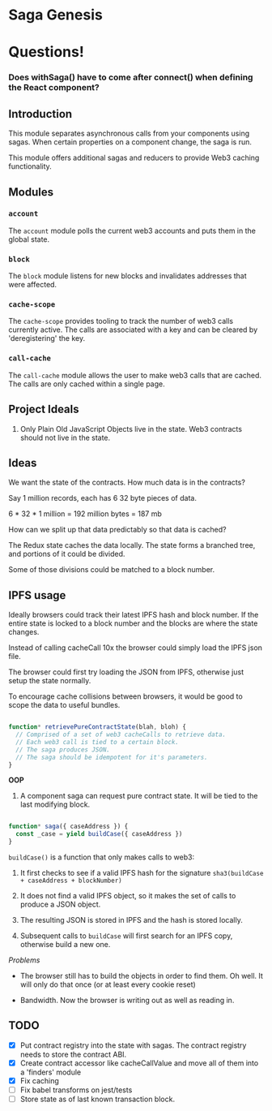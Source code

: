 # Saga Genesis

# Questions!

### Does withSaga() have to come after connect() when defining the React component?

## Introduction

This module separates asynchronous calls from your components using sagas.  When certain properties on a component change, the saga is run.

This module offers additional sagas and reducers to provide Web3 caching functionality.

## Modules

### `account`

The `account` module polls the current web3 accounts and puts them in the global state.

### `block`

The `block` module listens for new blocks and invalidates addresses that were affected.

### `cache-scope`

The `cache-scope` provides tooling to track the number of web3 calls currently active.  The calls are associated
with a key and can be cleared by 'deregistering' the key.

### `call-cache`

The `call-cache` module allows the user to make web3 calls that are cached.  The calls are only cached within
a single page.

## Project Ideals

1. Only Plain Old JavaScript Objects live in the state.  Web3 contracts should not live in the state.

## Ideas

We want the state of the contracts.  How much data is in the contracts?

Say 1 million records, each has 6 32 byte pieces of data.

6 * 32 * 1 million = 192 million bytes = 187 mb

How can we split up that data predictably so that data is cached?

The Redux state caches the data locally.  The state forms a branched tree, and portions of it could be divided.

Some of those divisions could be matched to a block number.

## IPFS usage

Ideally browsers could track their latest IPFS hash and block number.  If the entire state is locked to a block number
and the blocks are where the state changes.

Instead of calling cacheCall 10x the browser could simply load the IPFS json file.

The browser could first try loading the JSON from IPFS, otherwise just setup the state normally.

To encourage cache collisions between browsers, it would be good to scope the data to useful bundles.

```javascript

function* retrievePureContractState(blah, bloh) {
  // Comprised of a set of web3 cacheCalls to retrieve data.
  // Each web3 call is tied to a certain block.
  // The saga produces JSON.
  // The saga should be idempotent for it's parameters.
}

```

**OOP**

1. A component saga can request pure contract state.  It will be tied to the last modifying block.

```javascript

function* saga({ caseAddress }) {
  const _case = yield buildCase({ caseAddress })
}

```

`buildCase()` is a function that only makes calls to web3:

1. It first checks to see if a valid IPFS hash for the signature `sha3(buildCase + caseAddress + blockNumber)`

3. It does not find a valid IPFS object, so it makes the set of calls to produce a JSON object.

3. The resulting JSON is stored in IPFS and the hash is stored locally.

4. Subsequent calls to `buildCase` will first search for an IPFS copy, otherwise build a new one.

*Problems*

- The browser still has to build the objects in order to find them.  Oh well.  It will only do that once (or
  at least every cookie reset)

- Bandwidth.  Now the browser is writing out as well as reading in.

## TODO

- [x] Put contract registry into the state with sagas.  The contract registry needs to store the contract ABI.
- [x] Create contract accessor like cacheCallValue and move all of them into a 'finders' module
- [x] Fix caching
- [ ] Fix babel transforms on jest/tests
- [ ] Store state as of last known transaction block.
